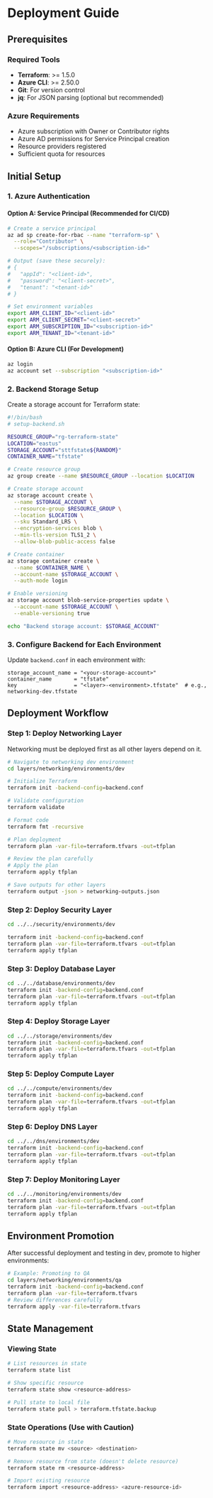 # Deployment Guide

## Prerequisites

### Required Tools

- **Terraform**: >= 1.5.0
- **Azure CLI**: >= 2.50.0
- **Git**: For version control
- **jq**: For JSON parsing (optional but recommended)

### Azure Requirements

- Azure subscription with Owner or Contributor rights
- Azure AD permissions for Service Principal creation
- Resource providers registered
- Sufficient quota for resources

## Initial Setup

### 1. Azure Authentication

#### Option A: Service Principal (Recommended for CI/CD)

```bash
# Create a service principal
az ad sp create-for-rbac --name "terraform-sp" \
  --role="Contributor" \
  --scopes="/subscriptions/<subscription-id>"

# Output (save these securely):
# {
#   "appId": "<client-id>",
#   "password": "<client-secret>",
#   "tenant": "<tenant-id>"
# }

# Set environment variables
export ARM_CLIENT_ID="<client-id>"
export ARM_CLIENT_SECRET="<client-secret>"
export ARM_SUBSCRIPTION_ID="<subscription-id>"
export ARM_TENANT_ID="<tenant-id>"
```

#### Option B: Azure CLI (For Development)

```bash
az login
az account set --subscription "<subscription-id>"
```

### 2. Backend Storage Setup

Create a storage account for Terraform state:

```bash
#!/bin/bash
# setup-backend.sh

RESOURCE_GROUP="rg-terraform-state"
LOCATION="eastus"
STORAGE_ACCOUNT="sttfstate${RANDOM}"
CONTAINER_NAME="tfstate"

# Create resource group
az group create --name $RESOURCE_GROUP --location $LOCATION

# Create storage account
az storage account create \
  --name $STORAGE_ACCOUNT \
  --resource-group $RESOURCE_GROUP \
  --location $LOCATION \
  --sku Standard_LRS \
  --encryption-services blob \
  --min-tls-version TLS1_2 \
  --allow-blob-public-access false

# Create container
az storage container create \
  --name $CONTAINER_NAME \
  --account-name $STORAGE_ACCOUNT \
  --auth-mode login

# Enable versioning
az storage account blob-service-properties update \
  --account-name $STORAGE_ACCOUNT \
  --enable-versioning true

echo "Backend storage account: $STORAGE_ACCOUNT"
```

### 3. Configure Backend for Each Environment

Update `backend.conf` in each environment with:

```hcl
storage_account_name = "<your-storage-account>"
container_name       = "tfstate"
key                  = "<layer>-<environment>.tfstate"  # e.g., networking-dev.tfstate
```

## Deployment Workflow

### Step 1: Deploy Networking Layer

Networking must be deployed first as all other layers depend on it.

```bash
# Navigate to networking dev environment
cd layers/networking/environments/dev

# Initialize Terraform
terraform init -backend-config=backend.conf

# Validate configuration
terraform validate

# Format code
terraform fmt -recursive

# Plan deployment
terraform plan -var-file=terraform.tfvars -out=tfplan

# Review the plan carefully
# Apply the plan
terraform apply tfplan

# Save outputs for other layers
terraform output -json > networking-outputs.json
```

### Step 2: Deploy Security Layer

```bash
cd ../../security/environments/dev

terraform init -backend-config=backend.conf
terraform plan -var-file=terraform.tfvars -out=tfplan
terraform apply tfplan
```

### Step 3: Deploy Database Layer

```bash
cd ../../database/environments/dev
terraform init -backend-config=backend.conf
terraform plan -var-file=terraform.tfvars -out=tfplan
terraform apply tfplan
```

### Step 4: Deploy Storage Layer

```bash
cd ../../storage/environments/dev
terraform init -backend-config=backend.conf
terraform plan -var-file=terraform.tfvars -out=tfplan
terraform apply tfplan
```

### Step 5: Deploy Compute Layer

```bash
cd ../../compute/environments/dev
terraform init -backend-config=backend.conf
terraform plan -var-file=terraform.tfvars -out=tfplan
terraform apply tfplan
```

### Step 6: Deploy DNS Layer

```bash
cd ../../dns/environments/dev
terraform init -backend-config=backend.conf
terraform plan -var-file=terraform.tfvars -out=tfplan
terraform apply tfplan
```

### Step 7: Deploy Monitoring Layer

```bash
cd ../../monitoring/environments/dev
terraform init -backend-config=backend.conf
terraform plan -var-file=terraform.tfvars -out=tfplan
terraform apply tfplan
```

## Environment Promotion

After successful deployment and testing in dev, promote to higher environments:

```bash
# Example: Promoting to QA
cd layers/networking/environments/qa
terraform init -backend-config=backend.conf
terraform plan -var-file=terraform.tfvars
# Review differences carefully
terraform apply -var-file=terraform.tfvars
```

## State Management

### Viewing State

```bash
# List resources in state
terraform state list

# Show specific resource
terraform state show <resource-address>

# Pull state to local file
terraform state pull > terraform.tfstate.backup
```

### State Operations (Use with Caution)

```bash
# Move resource in state
terraform state mv <source> <destination>

# Remove resource from state (doesn't delete resource)
terraform state rm <resource-address>

# Import existing resource
terraform import <resource-address> <azure-resource-id>
```
